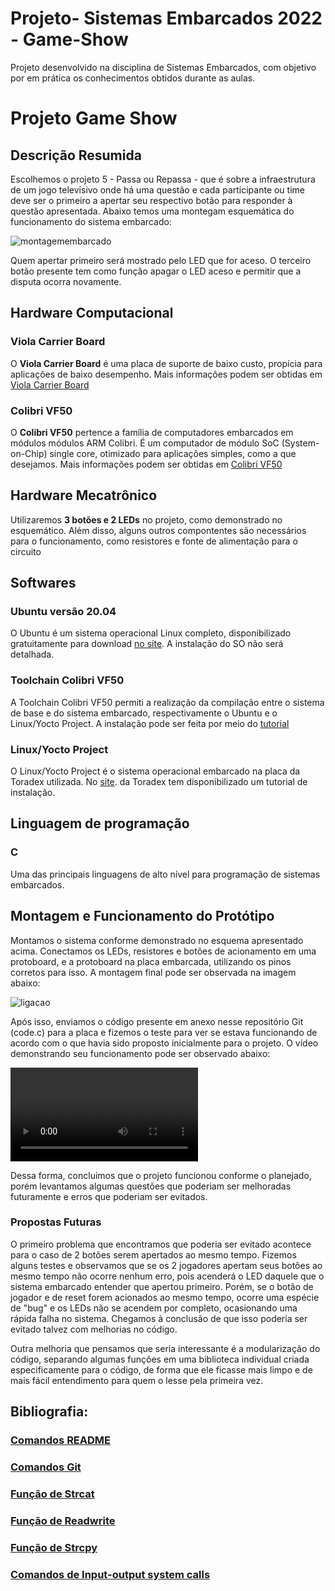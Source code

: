 # Projeto- Sistemas Embarcados 2022 - Game-Show
Projeto desenvolvido na disciplina de Sistemas Embarcados, com objetivo por em prática os conhecimentos obtidos durante as aulas.

# Projeto Game Show

## Descrição Resumida
Escolhemos o projeto 5 - Passa ou Repassa - que é sobre a infraestrutura de um jogo televisivo onde há uma questão e cada participante ou time deve ser o primeiro a apertar seu respectivo botão para responder à questão apresentada. Abaixo temos uma montegam esquemática do funcionamento do sistema embarcado:

![montagemembarcado](https://user-images.githubusercontent.com/80857074/208327480-41a2d2ed-dd0f-486d-82e7-e23f93287538.png)

Quem apertar primeiro será mostrado pelo LED que for aceso. O terceiro botão presente tem como função apagar o LED aceso e permitir que a disputa ocorra novamente.

## Hardware Computacional
### Viola Carrier Board
O __Viola Carrier Board__ é uma placa de suporte de baixo custo, propícia para aplicações de baixo desempenho. Mais informações podem ser obtidas em [Viola Carrier Board](https://www.toradex.com/pt-br/products/carrier-board/viola-carrier-board)

### __Colibri VF50__
O __Colibri VF50__ pertence a família de computadores embarcados em módulos módulos ARM Colibri. É um computador de módulo SoC (System-on-Chip) single core, otimizado para aplicações simples, como a que desejamos. Mais informações podem ser obtidas em  [Colibri VF50](https://www.toradex.com/pt-br/computer-on-modules/colibri-arm-family/nxp-freescale-vybrid-vf5xx)

## Hardware Mecatrônico
Utilizaremos **3 botões e 2 LEDs** no projeto, como demonstrado no esquemático. Além disso, alguns outros compontentes são necessários para o funcionamento, como resistores e fonte de alimentação para o circuito

## Softwares
### Ubuntu versão 20.04
O Ubuntu é um sistema operacional Linux completo, disponibilizado gratuitamente para download [no site](https://ubuntu.com/). A instalação do SO não será detalhada.

### Toolchain Colibri VF50
A Toolchain Colibri VF50 permiti a realização da compilação entre o sistema de base e do sistema embarcado, respectivamente o Ubuntu e o Linux/Yocto Project.
A instalação pode ser feita por meio do [tutorial](https://developer-archives.toradex.com/getting-started/module-2-my-first-hello-world-in-c/configure-toolchain-colibri-vfxx?som=colibri-vf50&board=iris-carrier-board&os=linux&desktop=linux)

### Linux/Yocto Project
O Linux/Yocto Project é o sistema operacional embarcado na placa da Toradex utilizada. No [site](https://developer-archives.toradex.com/getting-started/module-1-from-the-box-to-the-shell/update-the-linux-image-iris-carrier-board-colibri-vfxx?som=colibri-vf50&board=iris-carrier-board&os=linux&desktop=linux). 
 da Toradex tem disponibilizado um tutorial de instalação.

## Linguagem de programação
### C  
Uma das principais linguagens de alto nível para programação de sistemas embarcados.

## Montagem e Funcionamento do Protótipo

Montamos o sistema conforme demonstrado no esquema apresentado acima. Conectamos os LEDs, resistores e botões de acionamento em uma protoboard, e a protoboard na placa embarcada, utilizando os pinos corretos para isso.
A montagem final pode ser observada na imagem abaixo:

![ligacao](https://user-images.githubusercontent.com/83880690/209365536-2a3c8c10-7d15-4367-8c67-c188f3a861f9.jpeg)

Após isso, enviamos o código presente em anexo nesse repositório Git (code.c) para a placa e fizemos o teste para ver se estava funcionando de acordo com o que havia sido proposto inicialmente para o projeto.
O vídeo demonstrando seu funcionamento pode ser observado abaixo:

![Funcionamento do Protótipo](https://user-images.githubusercontent.com/83880690/209365546-95502b3a-81e2-420f-ae61-72bf0c348f91.mp4)

Dessa forma, concluimos que o projeto funcionou conforme o planejado, porém levantamos algumas questões que poderiam ser melhoradas futuramente e erros que poderiam ser evitados.

### Propostas Futuras

O primeiro problema que encontramos que poderia ser evitado acontece para o caso de 2 botões serem apertados ao mesmo tempo. Fizemos alguns testes e observamos que se os 2 jogadores apertam seus botões ao mesmo tempo não ocorre nenhum erro, pois acenderá o LED daquele que o sistema embarcado entender que apertou primeiro. Porém, se o botão de jogador e de reset forem acionados ao mesmo tempo, ocorre uma espécie de "bug" e os LEDs não se acendem por completo, ocasionando uma rápida falha no sistema. Chegamos à conclusão de que isso poderia ser evitado talvez com melhorias no código.

Outra melhoria que pensamos que seria interessante é a modularização do código, separando algumas funções em uma biblioteca individual criada especificamente para o código, de forma que ele ficasse mais limpo e de mais fácil entendimento para quem o lesse pela primeira vez.

## Bibliografia:
### [Comandos README](https://raullesteves.medium.com/github-como-fazer-um-readme-md-bonit%C3%A3o-c85c8f154f8)
### [Comandos Git](https://comandosgit.github.io/)
### [Função de Strcat](https://www.geeksforgeeks.org/strcat-function-in-c-c-with-example/)
### [Função de Readwrite](https://www.geeksforgeeks.org/readwrite-structure-file-c/?ref=rp)
### [Função de Strcpy](https://www.geeksforgeeks.org/strcpy-in-c-cpp/)
### [Comandos de Input-output system calls](https://www.geeksforgeeks.org/input-output-system-calls-c-create-open-close-read-write/)

